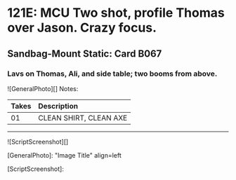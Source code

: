 # 121E: MCU Two shot, profile Thomas over Jason. Crazy focus.

## Sandbag-Mount Static: Card B067

### Lavs on Thomas, Ali, and side table; two booms from above.

![GeneralPhoto][]
Notes: 

| Takes | Description |
|:---|:----|
| 01 | CLEAN SHIRT, CLEAN AXE |

----

![ScriptScreenshot][]


[GeneralPhoto]:  "Image Title" align=left

[ScriptScreenshot]: 